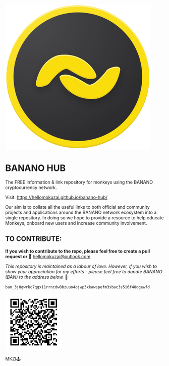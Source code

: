 ![Logo](https://github.com/HelloMokuzai/banano-hub/blob/main/images/logo.svg)

# BANANO HUB
The FREE information & link repository for monkeys using the BANANO cryptocurrency network.

Visit: https://hellomokuzai.github.io/banano-hub/

Our aim is to collate all the useful links to both official and community projects and applications around the BANANO network ecosystem into a single repository. In doing so we hope to provide a resource to help educate Monkeys, onboard new users and increase community involvement.

## TO CONTRIBUTE:

**If you wish to contribute to the repo, please feel free to create a pull request or** :love_letter: hellomokuzai@outlook.com

*This repository is maintained as a labour of love. However, if you wish to show your appreciation for my efforts - please feel free to donate BANANO (BAN) to the address below.* :sparkling_heart:

`ban_3j8gwrkc7qgx11rrncdw8bzuuo4ojwp3xkawspefm3sbac3s5i6f48dgewfd`

![Donate](https://github.com/HelloMokuzai/banano-hub/blob/main/images/bossQR.png)

MKZI:joystick:
